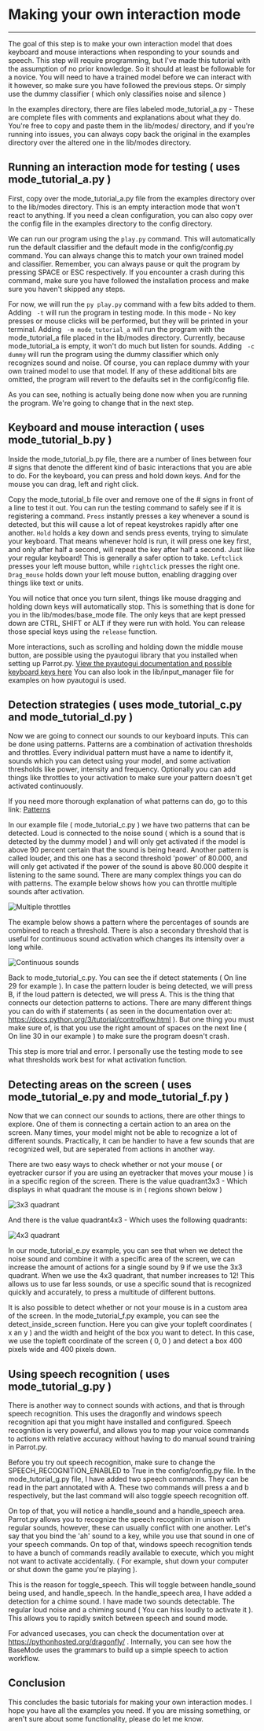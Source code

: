 # Making your own interaction mode
----

The goal of this step is to make your own interaction model that does keyboard and mouse interactions when responding to your sounds and speech.
This step will require programming, but I've made this tutorial with the assumption of no prior knowledge. So it should at least be followable for a novice.
You will need to have a trained model before we can interact with it however, so make sure you have followed the previous steps. Or simply use the dummy classifier ( which only classifies noise and silence )

In the examples directory, there are files labeled mode_tutorial_a.py - These are complete files with comments and explanations about what they do.
You're free to copy and paste them in the lib/modes/ directory, and if you're running into issues, you can always copy back the original in the examples directory over the altered one in the lib/modes directory.

Running an interaction mode for testing ( uses mode_tutorial_a.py )
----

First, copy over the mode_tutorial_a.py file from the examples directory over to the lib/modes directory. This is an empty interaction mode that won't react to anything.
If you need a clean configuration, you can also copy over the config file in the examples directory to the config directory.

We can run our program using the `play.py` command.
This will automatically run the default classifier and the default mode in the config/config.py command. 
You can always change this to match your own trained model and classifier.
Remember, you can always pause or quit the program by pressing SPACE or ESC respectively.
If you encounter a crash during this command, make sure you have followed the installation process and make sure you haven't skipped any steps.

For now, we will run the `py play.py` command with a few bits added to them. 
Adding ` -t` will run the program in testing mode. In this mode - No key presses or mouse clicks will be performed, but they will be printed in your terminal.
Adding ` -m mode_tutorial_a` will run the program with the mode_tutorial_a file placed in the lib/modes directory. Currently, because mode_tutorial_a is empty, it won't do much but listen for sounds.
Adding ` -c dummy` will run the program using the dummy classifier which only recognizes sound and noise. Of course, you can replace dummy with your own trained model to use that model.
If any of these additional bits are omitted, the program will revert to the defaults set in the config/config file.

As you can see, nothing is actually being done now when you are running the program. We're going to change that in the next step.

Keyboard and mouse interaction ( uses mode_tutorial_b.py )
----

Inside the mode_tutorial_b.py file, there are a number of lines between four # signs that denote the different kind of basic interactions that you are able to do.
For the keyboard, you can press and hold down keys. And for the mouse you can drag, left and right click. 

Copy the mode_tutorial_b file over and remove one of the # signs in front of a line to test it out. You can run the testing command to safely see if it is registering a command.
`Press` instantly presses a key whenever a sound is detected, but this will cause a lot of repeat keystrokes rapidly after one another.
`Hold` holds a key down and sends press events, trying to simulate your keyboard. That means whenever hold is run, it will press one key first, and only after half a second, will repeat the key after half a second. 
Just like your regular keyboard! This is generally a safer option to take. 
`Leftclick` presses your left mouse button, while `rightclick` presses the right one.
`Drag_mouse` holds down your left mouse button, enabling dragging over things like text or units.

You will notice that once you turn silent, things like mouse dragging and holding down keys will automatically stop. This is something that is done for you in the lib/modes/base_mode file.
The only keys that are kept pressed down are CTRL, SHIFT or ALT if they were run with hold. You can release those special keys using the `release` function.

More interactions, such as scrolling and holding down the middle mouse button, are possible using the pyautogui library that you installed when setting up Parrot.py. 
[View the pyautogui documentation and possible keyboard keys here](https://pyautogui.readthedocs.io/en/latest/keyboard.html)
You can also look in the lib/input_manager file for examples on how pyautogui is used.

Detection strategies ( uses mode_tutorial_c.py and mode_tutorial_d.py )
----

Now we are going to connect our sounds to our keyboard inputs. This can be done using patterns.
Patterns are a combination of activation thresholds and throttles. Every individual pattern must have a name to identify it, sounds which you can detect using your model, and some activation thresholds like power, intensity and frequency.
Optionally you can add things like throttles to your activation to make sure your pattern doesn't get activated continuously.

If you need more thorough explanation of what patterns can do, go to this link: [Patterns](PATTERNS.md)

In our example file ( mode_tutorial_c.py ) we have two patterns that can be detected. Loud is connected to the noise sound ( which is a sound that is detected by the dummy model ) and will only get activated if the model is above 90 percent certain that the sound is being heard.
Another pattern is called louder, and this one has a second threshold 'power' of 80.000, and will only get activated if the power of the sound is above 80.000 despite it listening to the same sound.
There are many complex things you can do with patterns. The example below shows how you can throttle multiple sounds after activation.

![Multiple throttles](media/mode-tutorial-patterns.png)

The example below shows a pattern where the percentages of sounds are combined to reach a threshold. There is also a secondary threshold that is useful for continuous sound activation which changes its intensity over a long while.

![Continuous sounds](media/mode-tutorial-patterns-2.png)

Back to mode_tutorial_c.py.
You can see the if detect statements ( On line 29 for example ). In case the pattern louder is being detected, we will press B, if the loud pattern is detected, we will press A.
This is the thing that connects our detection patterns to actions. There are many different things you can do with if statements ( as seen in the documentation over at: https://docs.python.org/3/tutorial/controlflow.html ).
But one thing you must make sure of, is that you use the right amount of spaces on the next line ( On line 30 in our example ) to make sure the program doesn't crash.

This step is more trial and error. I personally use the testing mode to see what thresholds work best for what activation function.

Detecting areas on the screen ( uses mode_tutorial_e.py and mode_tutorial_f.py )
----

Now that we can connect our sounds to actions, there are other things to explore. One of them is connecting a certain action to an area on the screen.
Many times, your model might not be able to recognize a lot of different sounds. Practically, it can be handier to have a few sounds that are recognized well, but are seperated from actions in another way.

There are two easy ways to check whether or not your mouse ( or eyetracker cursor if you are using an eyetracker that moves your mouse ) is in a specific region of the screen.
There is the value quadrant3x3 - Which displays in what quadrant the mouse is in ( regions shown below )

![3x3 quadrant](media/mode-tutorial-areas.png)

And there is the value quadrant4x3 - Which uses the following quadrants:

![4x3 quadrant](media/mode-tutorial-areas-4.png)

In our mode_tutorial_e.py example, you can see that when we detect the noise sound and combine it with a specific area of the screen, we can increase the amount of actions for a single sound by 9 if we use the 3x3 quadrant.
When we use the 4x3 quadrant, that number increases to 12! This allows us to use far less sounds, or use a specific sound that is recognized quickly and accurately, to press a multitude of different buttons.

It is also possible to detect whether or not your mouse is in a custom area of the screen.
In the mode_tutorial_f.py example, you can see the detect_inside_screen function. Here you can give your topleft coordinates ( x an y ) and the width and height of the box you want to detect.
In this case, we use the topleft coordinate of the screen ( 0, 0 ) and detect a box 400 pixels wide and 400 pixels down.

Using speech recognition ( uses mode_tutorial_g.py )
----

There is another way to connect sounds with actions, and that is through speech recognition. This uses the dragonfly and windows speech recognition api that you might have installed and configured.
Speech recognition is very powerful, and allows you to map your voice commands to actions with relative accuracy without having to do manual sound training in Parrot.py. 

Before you try out speech recognition, make sure to change the SPEECH_RECOGNITION_ENABLED to True in the config/config.py file.
In the mode_tutorial_g.py file, I have added two speech commands. They can be read in the part annotated with A. These two commands will press a and b respectively, but the last command will also toggle speech recognition off.

On top of that, you will notice a handle_sound and a handle_speech area. Parrot.py allows you to recognize the speech recognition in unison with regular sounds, however, these can usually conflict with one another. 
Let's say that you bind the 'ah' sound to a key, while you use that sound in one of your speech commands. On top of that, windows speech recognition tends to have a bunch of commands readily available to execute, which you might not want to activate accidentally.
( For example, shut down your computer or shut down the game you're playing ).

This is the reason for toggle_speech. This will toggle between handle_sound being used, and handle_speech. In the handle_speech area, I have added a detection for a chime sound.
I have made two sounds detectable. The regular loud noise and a chiming sound ( You can hiss loudly to activate it ). This allows you to rapidly switch between speech and sound mode.

For advanced usecases, you can check the documentation over at https://pythonhosted.org/dragonfly/ . Internally, you can see how the BaseMode uses the grammars to build up a simple speech to action workflow.

Conclusion
----

This concludes the basic tutorials for making your own interaction modes. I hope you have all the examples you need. If you are missing something, or aren't sure about some functionality, please do let me know.


